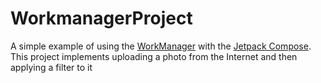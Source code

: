# WorkmanagerProject
A simple example of using the [WorkManager](https://developer.android.com/topic/libraries/architecture/workmanager) with the [Jetpack Compose](https://developer.android.com/jetpack/compose/). This project implements uploading a photo from the Internet and then applying a filter to it
